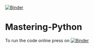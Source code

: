 [![Binder](https://mybinder.org/badge_logo.svg)](https://mybinder.org/v2/gh/42Ahmed/Mastering-Python/HEAD)
# Mastering-Python  
To run the code online press on [![Binder](https://mybinder.org/badge_logo.svg)](https://mybinder.org/v2/gh/42Ahmed/Mastering-Python/HEAD?filepath=notebooks%2Mastering-Python.ipynb)

